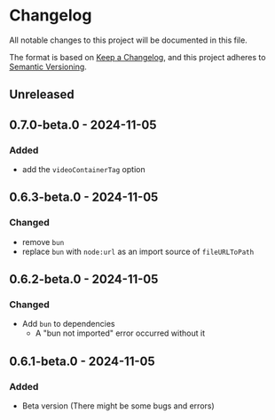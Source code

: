 # Changelog
All notable changes to this project will be documented in this file.

The format is based on [Keep a Changelog](https://keepachangelog.com/en/1.1.0/),
and this project adheres to [Semantic Versioning](https://semver.org/spec/v2.0.0.html).

## Unreleased

## 0.7.0-beta.0 - 2024-11-05
### Added
- add the `videoContainerTag` option

## 0.6.3-beta.0 - 2024-11-05
### Changed
- remove `bun`
- replace `bun` with `node:url` as an import source of `fileURLToPath`

## 0.6.2-beta.0 - 2024-11-05
### Changed
- Add `bun` to dependencies
  - A "bun not imported" error occurred without it

## 0.6.1-beta.0 - 2024-11-05
### Added
- Beta version (There might be some bugs and errors)
